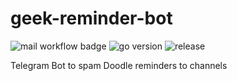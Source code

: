 # geek-reminder-bot

![mail workflow badge](https://github.com/wizzardich/geek-reminder-bot/actions/workflows/main.yml/badge.svg) ![go version](https://img.shields.io/github/go-mod/go-version/wizzardich/geek-reminder-bot) ![release](https://img.shields.io/github/v/release/wizzardich/geek-reminder-bot)

Telegram Bot to spam Doodle reminders to channels
